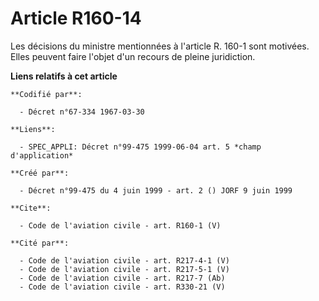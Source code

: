# Article R160-14

Les décisions du ministre mentionnées à l'article R. 160-1 sont motivées. Elles peuvent faire l'objet d'un recours de pleine
juridiction.

**Liens relatifs à cet article**

	**Codifié par**:

	  - Décret n°67-334 1967-03-30

	**Liens**:

	  - SPEC_APPLI: Décret n°99-475 1999-06-04 art. 5 *champ d'application*

	**Créé par**:

	  - Décret n°99-475 du 4 juin 1999 - art. 2 () JORF 9 juin 1999

	**Cite**:

	  - Code de l'aviation civile - art. R160-1 (V)

	**Cité par**:

	  - Code de l'aviation civile - art. R217-4-1 (V)
	  - Code de l'aviation civile - art. R217-5-1 (V)
	  - Code de l'aviation civile - art. R217-7 (Ab)
	  - Code de l'aviation civile - art. R330-21 (V)
